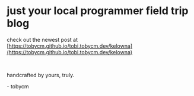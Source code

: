 # just your local programmer field trip blog

check out the newest post at [https://tobycm.github.io/tobi.tobycm.dev/kelowna](https://tobycm.github.io/tobi.tobycm.dev/kelowna)

<br>

handcrafted by yours, truly.

\- tobycm
